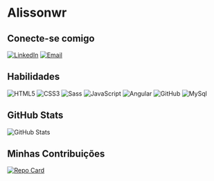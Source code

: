 # Alissonwr

## Conecte-se comigo
[![LinkedIn](https://img.shields.io/badge/LinkedIn-000?style=for-the-badge&logo=linkedin&logoColor=0E76A8)](https://www.linkedin.com/in/alisson-wendel-a46364131/)
[![Email](https://img.shields.io/badge/email-000?style=for-the-badge&logo=microsoft-outlook&logoColor=0E76A8)](https://outlook.live.com/mail/0/)

## Habilidades
![HTML5](https://img.shields.io/badge/HTML5-000?style=for-the-badge&logo=html5&)
![CSS3](https://img.shields.io/badge/CSS3-000?style=for-the-badge&logo=css3&logoColor=264CE4)
![Sass](https://img.shields.io/badge/Sass-000?style=for-the-badge&logo=sass)
![JavaScript](https://img.shields.io/badge/JavaScript-000?style=for-the-badge&logo=javascript)
![Angular](https://img.shields.io/badge/Angular-000?style=for-the-badge&logo=angular&logoColor=C3002F)
![GitHub](https://img.shields.io/badge/github-000?style=for-the-badge&logo=github&logoColor=white)
![MySql](https://img.shields.io/badge/mysql-000?style=for-the-badge&logo=mysql&logoColor=white)

## GitHub Stats
![GitHub Stats](https://github-readme-stats.vercel.app/api?username=SEUUSERNAME&theme=transparent&bg_color=000&hide_title=true&border_color=000&show_icons=true&icon_color=E94D5F&title_color=30A3DC&text_color=FFF)

## Minhas Contribuições
[![Repo Card](https://github-readme-stats.vercel.app/api/pin/?username=alissonwr&repo=dio-lab-open-source&bg_color=000&border_color=000&show_icons=true&icon_color=E94D5F&title_color=FFFC&text_color=FFF)](https://github.com/SEUUSERNAME/SEUREPOSITORIO)